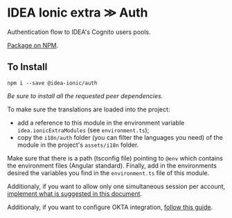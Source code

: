 # IDEA Ionic extra ≫ Auth

Authentication flow to IDEA's Cognito users pools.

[Package on NPM](https://www.npmjs.com/package/@idea-ionic/auth).

## To Install

```
npm i --save @idea-ionic/auth
```

_Be sure to install all the requested peer dependencies._

To make sure the translations are loaded into the project:

- add a reference to this module in the environment variable `idea.ionicExtraModules` (see `environment.ts`);
- copy the `i18n/auth` folder (you can filter the languages you need) of the module in the project's `assets/i18n` folder.

Make sure that there is a path (tsconfig file) pointing to `@env` which contains the environment files (Angular standard).
Finally, add in the environments desired the variables you find in the `environment.ts` file of this module.

Additionaly, if you want to allow only one simultaneous session per account, [implement what is suggested in this document](https://www.notion.so/iter-idea/894fbfce395f4bdeb0a85b3a217bc86b?pvs=4).

Additionaly, if you want to configure OKTA integration, [follow this guide](https://www.notion.so/iter-idea/18445eea580780349282e1120e7c444f?pvs=4).
